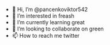 - 👋 Hi, I’m @pancenkoviktor542
- 👀 I’m interested in freash
- 🌱 I’m currently learning great
- 💞️ I’m looking to collaborate on green
- 📫 How to reach me twitter

<!---
pancenkoviktor542/pancenkoviktor542 is a ✨ special ✨ repository because its `README.md` (this file) appears on your GitHub profile.
You can click the Preview link to take a look at your changes.
--->
